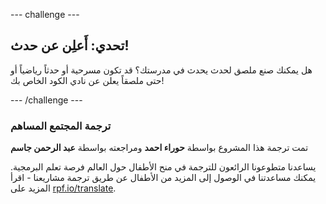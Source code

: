 --- challenge ---

## تحدي: أَعلِن عن حدث!

هل يمكنك صنع ملصق لحدث يحدث في مدرستك؟ قد تكون مسرحية أو حدثاً رياضياً أو حتى ملصقاً يعلن عن نادي الكود الخاص بك!

--- /challenge ---

### ترجمة المجتمع المساهم

تمت ترجمة هذا المشروع بواسطة **حوراء احمد** ومراجعته بواسطة **عبد الرحمن جاسم** 

يساعدنا متطوعونا الرائعون للترجمة في منح الأطفال حول العالم فرصة تعلم البرمجية. يمكنك مساعدتنا في الوصول إلى المزيد من الأطفال عن طريق ترجمة مشاريعنا - اقرأ المزيد على [rpf.io/translate](https://rpf.io/translate).